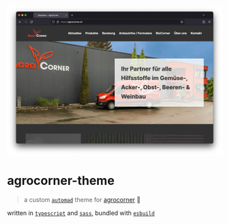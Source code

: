 [![agrocorner.ch](source/theme.png)](https://agrocorner.ch)

# agrocorner-theme

>  a custom [`automad`](https://github.com/marcantondahmen/automad) theme for [agrocorner](https://agrocorner.ch) 🌾

written in [`typescript`](https://github.com/microsoft/TypeScript) and [`sass`](https://github.com/sass/sass), bundled with [`esbuild`](https://github.com/evanw/esbuild)
